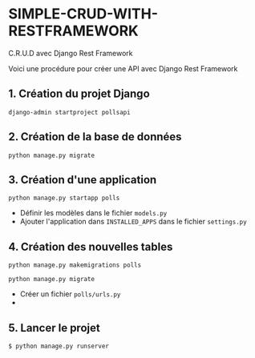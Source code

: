 # SIMPLE-CRUD-WITH-RESTFRAMEWORK
C.R.U.D avec Django Rest Framework

Voici une procédure pour créer une API avec 	Django Rest Framework

## 1. Création du projet Django
`django-admin startproject pollsapi`

## 2. Création de la base de données
`python manage.py migrate`

## 3. Création d'une application
`python manage.py startapp polls`


* Définir les modèles dans le fichier `models.py`
* Ajouter l'application dans `INSTALLED_APPS` dans le fichier `settings.py`


## 4. Création des nouvelles tables
`python manage.py makemigrations polls`

`python manage.py migrate`

* Créer un fichier `polls/urls.py`
* 


## 5. Lancer le projet
`$ python manage.py runserver`